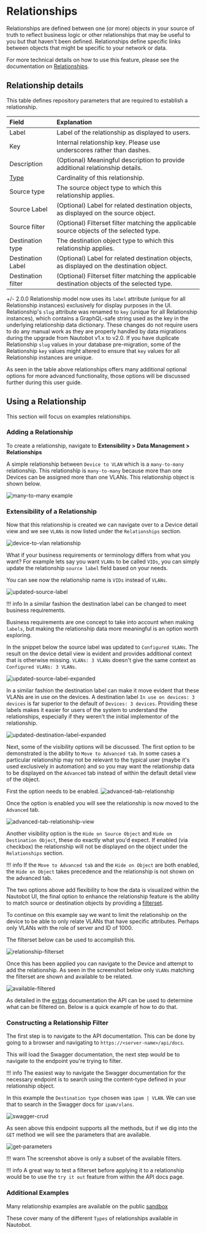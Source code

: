 # Relationships

Relationships are defined between one (or more) objects in your source of truth to reflect business logic or other relationships that may be useful to you but that haven't been defined. Relationships define specific links between objects that might be specific to your network or data.

For more technical details on how to use this feature, please see the documentation on [Relationships](../platform-functionality/relationship.md).

## Relationship details

This table defines repository parameters that are required to establish a relationship.

|Field|Explanation|
|:--|:--|
|Label|Label of the relationship as displayed to users.|
|Key|Internal relationship key. Please use underscores rather than dashes.|
|Description|(Optional) Meaningful description to provide additional relationship details.|
|[Type](../platform-functionality/relationship.md#relationship-types)|Cardinality of this relationship.|
|Source type|The source object type to which this relationship applies.|
|Source Label|(Optional) Label for related destination objects, as displayed on the source object.|
|Source filter|(Optional) Filterset filter matching the applicable source objects of the selected type.|
|Destination type|The destination object type to which this relationship applies.|
|Destination Label|(Optional) Label for related destination objects, as displayed on the destination object.|
|Destination filter|(Optional) Filterset filter matching the applicable destination objects of the selected type.|

+/- 2.0.0
    Relationship model now uses its `label` attribute (unique for all Relationship instances) exclusively for display purposes in the UI.
    Relationship's `slug` attribute was renamed to `key` (unique for all Relationship instances), which contains a GraphQL-safe string used as the key in the underlying relationship data dictionary.
    These changes do not require users to do any manual work as they are properly handled by data migrations during the upgrade from Nautobot v1.x to v2.0. If you have duplicate Relationship `slug` values in your database pre-migration, some of the Relationship `key` values might altered to ensure that `key` values for all Relationship instances are unique.

As seen in the table above relationships offers many additional optional options for more advanced functionality, those options will be discussed further during this user guide.

## Using a Relationship

This section will focus on examples relationships.

### Adding a Relationship

To create a relationship, navigate to **Extensibility > Data Management > Relationships**

A simple relationship between `Device to VLAN` which is a `many-to-many` relationship. This relationship is `many-to-many` because more than one Devices can be assigned more than one VLANs. This relationship object is shown below.

![many-to-many example](./images/relationships/01-relationships.png)

### Extensibility of a Relationship

Now that this relationship is created we can navigate over to a Device detail view and we see `VLANs` is now listed under the `Relationships` section.

![device-to-vlan relationship](./images/relationships/02-relationships.png)

What if your business requirements or terminology differs from what you want? For example lets say you want `VLANs` to be called `VIDs`, you can simply update the relationship `source label` field based on your needs.

You can see now the relationship name is `VIDs` instead of `VLANs`.

![updated-source-label](./images/relationships/03-relationships.png)

!!! info
    In a similar fashion the destination label can be changed to meet business requirements.

Business requirements are one concept to take into account when making `labels`, but making the relationship data more meaningful is an option worth exploring.

In the snippet below the source label was updated to `Configured VLANs`. The result on the device detail view is evident and provides additional context that is otherwise missing. `VLANs: 3 VLANs` doesn't give the same context as `Configured VLANs: 3 VLANs`.

![updated-source-label-expanded](./images/relationships/10-relationships.png)

In a similar fashion the destination label can make it move evident that these VLANs are in use on the devices. A destination label `In use on devices: 3 devices` is far superior to the default of `Devices: 3 devices`. Providing these labels makes it easier for users of the system to understand the relationships, especially if they weren't the initial implementor of the relationship.

![updated-destination-label-expanded](./images/relationships/11-relationships.png)

Next, some of the visibility options will be discussed. The first option to be demonstrated is the ability to `Move to Advanced tab`. In some cases a particular relationship may not be relevant to the typical user (maybe it's used exclusively in automation) and so you may want the relationship data to be displayed on the `Advanced` tab instead of within the default detail view of the object.

First the option needs to be enabled.
![advanced-tab-relationship](./images/relationships/04-relationships.png)

Once the option is enabled you will see the relationship is now moved to the `Advanced` tab.

![advanced-tab-relationship-view](./images/relationships/05-relationships.png)

Another visibility option is the `Hide on Source Object` and `Hide on Destination Object`, these do exactly what you'd expect. If enabled (via checkbox) the relationship will not be displayed on the object under the `Relationships` section.

!!! info
    If the `Move to Advanced tab` and the `Hide on Object` are both enabled, the `Hide on Object` takes precedence and the relationship is not shown on the advanced tab.

The two options above add flexibility to how the data is visualized within the Nautobot UI, the final option to enhance the relationship feature is the ability to match source or destination objects by providing a [filterset](../platform-functionality/relationship.md#relationship-filters).

To continue on this example say we want to limit the relationship on the device to be able to only relate VLANs that have specific attributes. Perhaps only VLANs with the role of server and ID of 1000.

The filterset below can be used to accomplish this.

![relationship-filterset](./images/relationships/06-relationships.png)

Once this has been applied you can navigate to the Device and attempt to add the relationship. As seen in the screenshot below only `VLANs` matching the filterset are shown and available to be related.

![available-filtered](./images/relationships/07-relationships.png)

As detailed in the [extras](https://docs.nautobot.com/projects/core/en/stable/models/extras/relationship/) documentation the API can be used to determine what can be filtered on. Below is a quick example of how to do that.

### Constructing a Relationship Filter

The first step is to navigate to the API documentation. This can be done by going to a browser and navigating to `https://<server-name>/api/docs`.

This will load the Swagger documentation, the next step would be to navigate to the endpoint you're trying to filter.

!!! info
    The easiest way to navigate the Swagger documentation for the necessary endpoint is to search using the content-type defined in your relationship object.

In this example the `Destination type` chosen was `ipam | VLAN`. We can use that to search in the Swagger docs for `ipam/vlans`.

![swagger-crud](./images/relationships/08-relationships.png)

As seen above this endpoint supports all the methods, but if we dig into the `GET` method we will see the parameters that are available.

![get-parameters](./images/relationships/09-relationships.png)

!!! warn
    The screenshot above is only a subset of the available filters.

!!! info
    A great way to test a filterset before applying it to a relationship would be to use the `try it out` feature from within the API docs page.

### Additional Examples

Many relationship examples are available on the public [sandbox](https://demo.nautobot.com/extras/relationships/)

These cover many of the different `Types` of relationships available in Nautobot.
